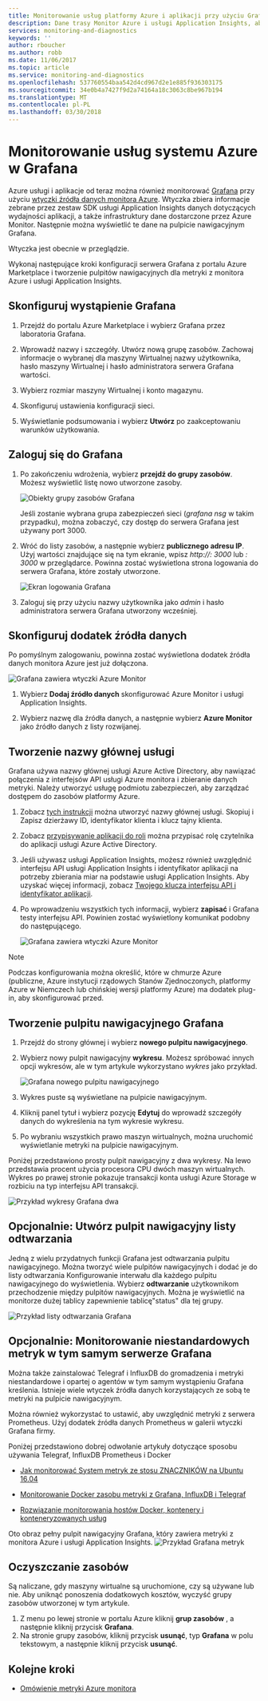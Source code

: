 ```yaml
---
title: Monitorowanie usług platformy Azure i aplikacji przy użyciu Grafana | Dokumentacja firmy Microsoft
description: Dane trasy Monitor Azure i usługi Application Insights, aby je wyświetlić w Grafana.
services: monitoring-and-diagnostics
keywords: ''
author: rboucher
ms.author: robb
ms.date: 11/06/2017
ms.topic: article
ms.service: monitoring-and-diagnostics
ms.openlocfilehash: 537760554baa542d4cd967d2e1e885f936303175
ms.sourcegitcommit: 34e0b4a7427f9d2a74164a18c3063c8be967b194
ms.translationtype: MT
ms.contentlocale: pl-PL
ms.lasthandoff: 03/30/2018
---
```

# <a name="monitor-your-azure-services-in-grafana"></a>Monitorowanie usług systemu Azure w Grafana
Azure usługi i aplikacje od teraz można również monitorować [Grafana](https://grafana.com/) przy użyciu [wtyczki źródła danych monitora Azure](https://grafana.com/plugins/grafana-azure-monitor-datasource). Wtyczka zbiera informacje zebrane przez zestaw SDK usługi Application Insights danych dotyczących wydajności aplikacji, a także infrastruktury dane dostarczone przez Azure Monitor. Następnie można wyświetlić te dane na pulpicie nawigacyjnym Grafana.

Wtyczka jest obecnie w przeglądzie.

Wykonaj następujące kroki konfiguracji serwera Grafana z portalu Azure Marketplace i tworzenie pulpitów nawigacyjnych dla metryki z monitora Azure i usługi Application Insights.

## <a name="set-up-a-grafana-instance"></a>Skonfiguruj wystąpienie Grafana
1. Przejdź do portalu Azure Marketplace i wybierz Grafana przez laboratoria Grafana.

2. Wprowadź nazwy i szczegóły. Utwórz nową grupę zasobów. Zachowaj informacje o wybranej dla maszyny Wirtualnej nazwy użytkownika, hasło maszyny Wirtualnej i hasło administratora serwera Grafana wartości.  

3. Wybierz rozmiar maszyny Wirtualnej i konto magazynu.

4. Skonfiguruj ustawienia konfiguracji sieci.

5. Wyświetlanie podsumowania i wybierz **Utwórz** po zaakceptowaniu warunków użytkowania.

## <a name="log-in-to-grafana"></a>Zaloguj się do Grafana
1. Po zakończeniu wdrożenia, wybierz **przejdź do grupy zasobów**. Możesz wyświetlić listę nowo utworzone zasoby.

    ![Obiekty grupy zasobów Grafana](.\media\monitor-how-to-grafana\grafana1.png)

    Jeśli zostanie wybrana grupa zabezpieczeń sieci (*grafana nsg* w takim przypadku), można zobaczyć, czy dostęp do serwera Grafana jest używany port 3000.

2. Wróć do listy zasobów, a następnie wybierz **publicznego adresu IP**. Użyj wartości znajdujące się na tym ekranie, wpisz *http://<IP address>: 3000* lub  *<DNSName>: 3000* w przeglądarce. Powinna zostać wyświetlona strona logowania do serwera Grafana, które zostały utworzone.

    ![Ekran logowania Grafana](.\media\monitor-how-to-grafana\grafana2.png)

3. Zaloguj się przy użyciu nazwy użytkownika jako *admin* i hasło administratora serwera Grafana utworzony wcześniej.

## <a name="configure-data-source-plugin"></a>Skonfiguruj dodatek źródła danych

Po pomyślnym zalogowaniu, powinna zostać wyświetlona dodatek źródła danych monitora Azure jest już dołączona.

![Grafana zawiera wtyczki Azure Monitor](.\media\monitor-how-to-grafana\grafana3.png)

1. Wybierz **Dodaj źródło danych** skonfigurować Azure Monitor i usługi Application Insights.

2. Wybierz nazwę dla źródła danych, a następnie wybierz **Azure Monitor** jako źródło danych z listy rozwijanej.


## <a name="create-a-service-principal"></a>Tworzenie nazwy głównej usługi

Grafana używa nazwy głównej usługi Azure Active Directory, aby nawiązać połączenia z interfejsów API usługi Azure monitora i zbieranie danych metryki. Należy utworzyć usługę podmiotu zabezpieczeń, aby zarządzać dostępem do zasobów platformy Azure.

1. Zobacz [tych instrukcji](../azure-resource-manager/resource-group-create-service-principal-portal.md) można utworzyć nazwy głównej usługi. Skopiuj i Zapisz dzierżawy ID, identyfikator klienta i klucz tajny klienta.

2. Zobacz [przypisywanie aplikacji do roli](https://docs.microsoft.com/azure/azure-resource-manager/resource-group-create-service-principal-portal#assign-application-to-role) można przypisać rolę czytelnika do aplikacji usługi Azure Active Directory.     

3. Jeśli używasz usługi Application Insights, możesz również uwzględnić interfejsu API usługi Application Insights i identyfikator aplikacji na potrzeby zbierania miar na podstawie usługi Application Insights. Aby uzyskać więcej informacji, zobacz [Twojego klucza interfejsu API i identyfikator aplikacji](https://dev.applicationinsights.io/documentation/Authorization/API-key-and-App-ID).

4. Po wprowadzeniu wszystkich tych informacji, wybierz **zapisać** i Grafana testy interfejsu API. Powinien zostać wyświetlony komunikat podobny do następującego.  

    ![Grafana zawiera wtyczki Azure Monitor](.\media\monitor-how-to-grafana\grafana4-1.png)

> [!NOTE]
> Podczas konfigurowania można określić, które w chmurze Azure (publiczne, Azure instytucji rządowych Stanów Zjednoczonych, platformy Azure w Niemczech lub chińskiej wersji platformy Azure) ma dodatek plug-in, aby skonfigurować przed.
>
>

## <a name="build-a-grafana-dashboard"></a>Tworzenie pulpitu nawigacyjnego Grafana

1. Przejdź do strony głównej i wybierz **nowego pulpitu nawigacyjnego**.

2. Wybierz nowy pulpit nawigacyjny **wykresu**. Możesz spróbować innych opcji wykresów, ale w tym artykule wykorzystano *wykres* jako przykład.

    ![Grafana nowego pulpitu nawigacyjnego](.\media\monitor-how-to-grafana\grafana5.png)

3. Wykres puste są wyświetlane na pulpicie nawigacyjnym.

4. Kliknij panel tytuł i wybierz pozycję **Edytuj** do wprowadź szczegóły danych do wykreślenia na tym wykresie wykresu.

5. Po wybraniu wszystkich prawo maszyn wirtualnych, można uruchomić wyświetlanie metryki na pulpicie nawigacyjnym.

Poniżej przedstawiono prosty pulpit nawigacyjny z dwa wykresy. Na lewo przedstawia procent użycia procesora CPU dwóch maszyn wirtualnych. Wykres po prawej stronie pokazuje transakcji konta usługi Azure Storage w rozbiciu na typ interfejsu API transakcji.

![Przykład wykresy Grafana dwa](.\media\monitor-how-to-grafana\grafana6.png)


## <a name="optional-create-dashboard-playlists"></a>Opcjonalnie: Utwórz pulpit nawigacyjny listy odtwarzania

Jedną z wielu przydatnych funkcji Grafana jest odtwarzania pulpitu nawigacyjnego. Można tworzyć wiele pulpitów nawigacyjnych i dodać je do listy odtwarzania Konfigurowanie interwału dla każdego pulpitu nawigacyjnego do wyświetlenia. Wybierz **odtwarzanie** użytkownikom przechodzenie między pulpitów nawigacyjnych. Można je wyświetlić na monitorze dużej tablicy zapewnienie tablicę"status" dla tej grupy.

![Przykład listy odtwarzania Grafana](.\media\monitor-how-to-grafana\grafana7.png)


## <a name="optional-monitor-your-custom-metrics-in-the-same-grafana-server"></a>Opcjonalnie: Monitorowanie niestandardowych metryk w tym samym serwerze Grafana

Można także zainstalować Telegraf i InfluxDB do gromadzenia i metryki niestandardowe i opartej o agentów w tym samym wystąpieniu Grafana kreślenia. Istnieje wiele wtyczek źródła danych korzystających ze sobą te metryki na pulpicie nawigacyjnym.

Można również wykorzystać to ustawić, aby uwzględnić metryki z serwera Prometheus. Użyj dodatek źródła danych Prometheus w galerii wtyczki Grafana firmy.

Poniżej przedstawiono dobrej odwołanie artykuły dotyczące sposobu używania Telegraf, InfluxDB Prometheus i Docker
 - [Jak monitorować System metryk ze stosu ZNACZNIKÓW na Ubuntu 16.04](https://www.digitalocean.com/community/tutorials/how-to-monitor-system-metrics-with-the-tick-stack-on-ubuntu-16-04)

 - [Monitorowanie Docker zasobu metryki z Grafana, InfluxDB i Telegraf](https://blog.vpetkov.net/2016/08/04/monitor-docker-resource-metrics-with-grafana-influxdb-and-telegraf/)

 - [Rozwiązanie monitorowania hostów Docker, kontenery i konteneryzowanych usług](https://stefanprodan.com/2016/a-monitoring-solution-for-docker-hosts-containers-and-containerized-services/)

Oto obraz pełny pulpit nawigacyjny Grafana, który zawiera metryki z monitora Azure i usługi Application Insights.
![Przykład Grafana metryk](.\media\monitor-how-to-grafana\grafana8.png)


## <a name="clean-up-resources"></a>Oczyszczanie zasobów

Są naliczane, gdy maszyny wirtualne są uruchomione, czy są używane lub nie. Aby uniknąć ponoszenia dodatkowych kosztów, wyczyść grupy zasobów utworzonej w tym artykule.

1. Z menu po lewej stronie w portalu Azure kliknij **grup zasobów** , a następnie kliknij przycisk **Grafana**.
2. Na stronie grupy zasobów, kliknij przycisk **usunąć**, typ **Grafana** w polu tekstowym, a następnie kliknij przycisk **usunąć**.

## <a name="next-steps"></a>Kolejne kroki
* [Omówienie metryki Azure monitora](monitoring-overview-metrics.md)
